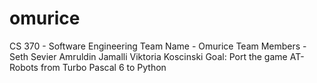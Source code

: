 # omurice
CS 370 - Software Engineering
Team Name - Omurice
Team Members - Seth Sevier
     	       Amruldin Jamalli
	       Viktoria Koscinski
Goal: Port the game AT-Robots from Turbo Pascal 6 to Python